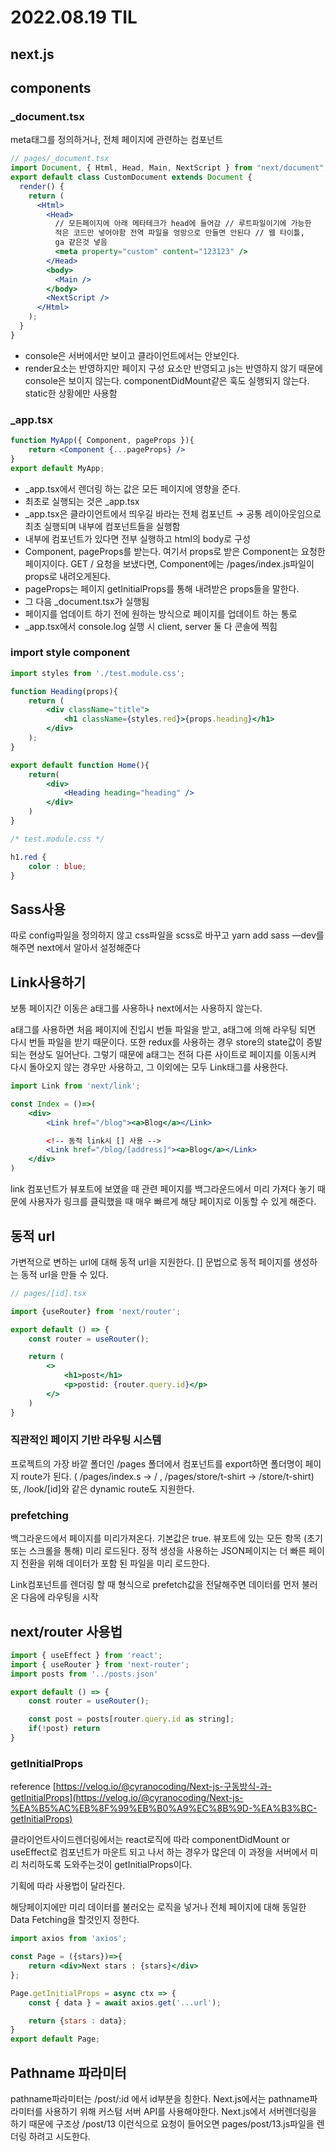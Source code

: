 # 2022.08.19 TIL

## next.js

## components

### _document.tsx

meta태그를 정의하거나, 전체 페이지에 관련하는 컴포넌트

```jsx
// pages/_document.tsx
import Document, { Html, Head, Main, NextScript } from "next/document";
export default class CustomDocument extends Document {
  render() {
    return (
      <Html>
        <Head>
          // 모든페이지에 아래 메타테크가 head에 들어감 // 루트파일이기에 가능한
          적은 코드만 넣어야함 전역 파일을 엉망으로 만들면 안된다 // 웹 타이틀,
          ga 같은것 넣음
          <meta property="custom" content="123123" />
        </Head>
        <body>
          <Main />
        </body>
        <NextScript />
      </Html>
    );
  }
}
```

- console은 서버에서만 보이고 클라이언트에서는 안보인다.
- render요소는 반영하지만 페이지 구성 요소만 반영되고 js는 반영하지 않기 때문에console은 보이지 않는다. componentDidMount같은 훅도 실행되지 않는다. static한 상황에만 사용함

### _app.tsx

```jsx
function MyApp({ Component, pageProps }){
	return <Component {...pageProps} />
}
export default MyApp;
```

- _app.tsx에서 렌더링 하는 값은 모든 페이지에 영향을 준다.
- 최초로 실행되는 것은 _app.tsx
- _app.tsx은 클라이언트에서 띄우길 바라는 전체 컴포넌트 → 공통 레이아웃임으로 최초 실행되며 내부에 컴포넌트들을 실행함
- 내부에 컴포넌트가 있다면 전부 실행하고 html의 body로 구성
- Component, pageProps를 받는다.
여기서 props로 받은 Component는 요청한 페이지이다. GET / 요청을 보냈다면, Component에는 /pages/index.js파일이 props로 내려오게된다.
- pageProps는 페이지 getInitialProps를 통해 내려받은 props들을 말한다.
- 그 다음 _document.tsx가 실행됨
- 페이지를 업데이트 하기 전에 원하는 방식으로 페이지를 업데이트 하는 통로
- _app.tsx에서 console.log 실행 시 client, server 둘 다 콘솔에 찍힘

### import style component

```jsx
import styles from './test.module.css';

function Heading(props){
	return (
		<div className="title">
			<h1 className={styles.red}>{props.heading}</h1>
		</div>
	);
}

export default function Home(){
	return(
		<div>
			<Heading heading="heading" />
		</div>
	)
}
```

```css
/* test.module.css */

h1.red {
	color : blue;
}
```

## Sass사용

따로 config파일을 정의하지 않고 css파일을 scss로 바꾸고 yarn add sass —dev를 해주면 next에서 알아서 설정해준다

## Link사용하기

보통 페이지간 이동은 a태그를 사용하나 next에서는 사용하지 않는다.

a태그를 사용하면 처음 페이지에 진입시 번들 파일을 받고, a태그에 의해 라우팅 되면 다시 번들 파일을 받기 때문이다. 또한 redux를 사용하는 경우 store의 state값이 증발되는 현상도 일어난다.  그렇기 때문에 a태그는 전혀 다른 사이트로 페이지를 이동시켜 다시 돌아오지 않는 경우만 사용하고, 그 이외에는 모두 Link태그를 사용한다.

```jsx
import Link from 'next/link';

const Index = ()=>(
	<div>
		<Link href="/blog"><a>Blog</a></Link>

		<!-- 동적 link시 [] 사용 -->
		<Link href="/blog/[address]"><a>Blog</a></Link>
	</div>
)
```

link 컴포넌트가 뷰포트에 보였을 때 관련 페이지를 백그라운드에서 미리 가져다 놓기 때문에 사용자가 링크를 클릭했을 때 매우 빠르게 해당 페이지로 이동할 수 있게 해준다.

## 동적 url

가변적으로 변하는 url에 대해 동적 url을 지원한다. [] 문법으로 동적 페이지를 생성하는 동적 url을 만들 수 있다.

```jsx
// pages/[id].tsx

import {useRouter} from 'next/router';

export default () => {
	const router = useRouter();

	return (
		<>
			<h1>post</h1>
			<p>postid: {router.query.id}</p>
		</>
	)
}
```

### 직관적인 페이지 기반 라우팅 시스템

프로젝트의 가장 바깥 폴더인 /pages 폴더에서 컴포넌트를 export하면 폴더명이 페이지 route가 된다. ( /pages/index.s → / , /pages/store/t-shirt → /store/t-shirt)
또, /look/[id]와 같은 dynamic route도 지원한다.

### prefetching

백그라운드에서 페이지를 미리가져온다. 기본값은 true. <Link /> 뷰포트에 있는 모든 항목 (초기 또는 스크롤을 통해) 미리 로드된다. 정적 생성을 사용하는 JSON페이지는 더 빠른 페이지 전환을 위해 데이터가 포함 된 파일을 미리 로드한다.

Link컴포넌트를 렌더링 할 때 <Link prefetch href=”…”>형식으로  prefetch값을 전달해주면 데이터를 먼저 불러온 다음에 라우팅을 시작

## next/router 사용법

```jsx
import { useEffect } from 'react';
import { useRouter } from 'next-router';
import posts from '../posts.json'

export default () => {
	const router = useRouter();

	const post = posts[router.query.id as string];
	if(!post) return 
}
```

### getInitialProps

reference [https://velog.io/@cyranocoding/Next-js-구동방식-과-getInitialProps](https://velog.io/@cyranocoding/Next-js-%EA%B5%AC%EB%8F%99%EB%B0%A9%EC%8B%9D-%EA%B3%BC-getInitialProps)

클라이언트사이드렌더링에서는 react로직에 따라 componentDidMount or useEffect로 컴포넌트가 마운트 되고 나서 하는 경우가 많은데 이 과정을 서버에서 미리 처리하도록 도와주는것이 getInitialProps이다.

기획에 따라 사용법이 달라진다.

해당페이지에만 미리 데이터를 불러오는 로직을 넣거나
전체 페이지에 대해 동일한 Data Fetching을 할것인지 정한다.

```jsx
import axios from 'axios';

const Page = ({stars})=>{
	return <div>Next stars : {stars}</div>
};

Page.getInitialProps = async ctx => {
	const { data } = await axios.get('...url');

	return {stars : data}; 
}
export default Page;
```

## Pathname 파라미터

pathname파라미터는 /post/:id 에서 id부분을 칭한다. Next.js에서는 pathname파라미터를 사용하기 위해 커스텀 서버 API를 사용해야한다. 
Next.js에서 서버렌더링을 하기 때문에 구조상 /post/13 이런식으로 요청이 들어오면 pages/post/13.js파일을 렌더링 하려고 시도한다.
